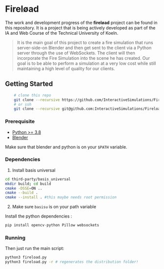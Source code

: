 # Fireløad

The work and development progress of the **fireløad** project can be found in this repository. It is a project that is being actively developed as part of the IA and Web Course of the Technical University of Koeln.

> It is the main goal of this project to create a fire simulation that runs server-side-on Blender and then get sent to the client via a Python server through the use of WebSockets.
> The client will then incorporate the Fire Simulation into the scene he has created.
> Our goal is to be able to perform a simulation at a very low cost while still maintaining a high level of quality for our clients.

## Getting Started
```bash
    # clone this repo
    git clone --recursive https://github.com/InteractiveSimulations/Fireload.git
    # or ssh
    git clone --recursive git@github.com:InteractiveSimulations/Fireload.git
```

### Prerequisite
- [Python >= 3.8](https://www.python.org/)
- [Blender](https://www.blender.org/)

Make sure that blender and python is on your `$PATH` variable.

### Dependencies
1. Install basis universal
```bash
cd third-party/basis_universal
mkdir build; cd build
cmake -DSSE=ON ..
cmake --build .
cmake --install . #this maybe needs root permission
```
2. Make sure `basisu` is on your path variable

Install the python dependencies :
```python
pip install opencv-python Pillow websockets
```

### Running

Then just run the main script:
```bash
python3 fireload.py
python3 fireload.py -r # regenerates the distribution folder!
```